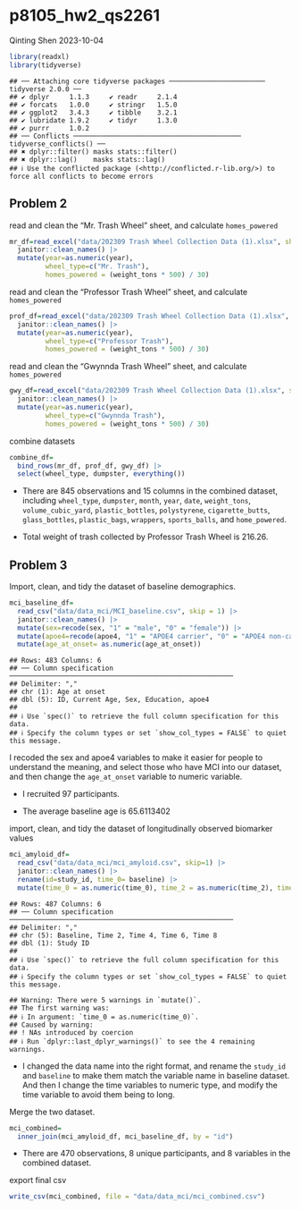 p8105_hw2_qs2261
================
Qinting Shen
2023-10-04

``` r
library(readxl)
library(tidyverse)
```

    ## ── Attaching core tidyverse packages ──────────────────────── tidyverse 2.0.0 ──
    ## ✔ dplyr     1.1.3     ✔ readr     2.1.4
    ## ✔ forcats   1.0.0     ✔ stringr   1.5.0
    ## ✔ ggplot2   3.4.3     ✔ tibble    3.2.1
    ## ✔ lubridate 1.9.2     ✔ tidyr     1.3.0
    ## ✔ purrr     1.0.2     
    ## ── Conflicts ────────────────────────────────────────── tidyverse_conflicts() ──
    ## ✖ dplyr::filter() masks stats::filter()
    ## ✖ dplyr::lag()    masks stats::lag()
    ## ℹ Use the conflicted package (<http://conflicted.r-lib.org/>) to force all conflicts to become errors

## Problem 2

read and clean the “Mr. Trash Wheel” sheet, and calculate
`homes_powered`

``` r
mr_df=read_excel("data/202309 Trash Wheel Collection Data (1).xlsx", sheet = 1, range = "A2:N586", col_names = TRUE) |> 
  janitor::clean_names() |> 
  mutate(year=as.numeric(year),
         wheel_type=c("Mr. Trash"),
         homes_powered = (weight_tons * 500) / 30)
```

read and clean the “Professor Trash Wheel” sheet, and calculate
`homes_powered`

``` r
prof_df=read_excel("data/202309 Trash Wheel Collection Data (1).xlsx", sheet = 2, range = "A2:M108", col_names = TRUE) |> 
  janitor::clean_names() |> 
  mutate(year=as.numeric(year),
         wheel_type=c("Professor Trash"),
         homes_powered = (weight_tons * 500) / 30)
```

read and clean the “Gwynnda Trash Wheel” sheet, and calculate
`homes_powered`

``` r
gwy_df=read_excel("data/202309 Trash Wheel Collection Data (1).xlsx", sheet = 4, range = "A2:L157", col_names = TRUE) |> 
  janitor::clean_names() |> 
  mutate(year=as.numeric(year),
         wheel_type=c("Gwynnda Trash"),
         homes_powered = (weight_tons * 500) / 30)
```

combine datasets

``` r
combine_df=
  bind_rows(mr_df, prof_df, gwy_df) |> 
  select(wheel_type, dumpster, everything())
```

- There are 845 observations and 15 columns in the combined dataset,
  including `wheel_type`, `dumpster`, `month`, `year`, `date`,
  `weight_tons`, `volume_cubic_yard`, `plastic_bottles`, `polystyrene`,
  `cigarette_butts`, `glass_bottles`, `plastic_bags`, `wrappers`,
  `sports_balls`, and `home_powered`.

- Total weight of trash collected by Professor Trash Wheel is 216.26.

## Problem 3

Import, clean, and tidy the dataset of baseline demographics.

``` r
mci_baseline_df=
  read_csv("data/data_mci/MCI_baseline.csv", skip = 1) |> 
  janitor::clean_names() |> 
  mutate(sex=recode(sex, "1" = "male", "0" = "female")) |> 
  mutate(apoe4=recode(apoe4, "1" = "APOE4 carrier", "0" = "APOE4 non-carrier")) |> filter(age_at_onset !=".") |> 
  mutate(age_at_onset= as.numeric(age_at_onset))
```

    ## Rows: 483 Columns: 6
    ## ── Column specification ────────────────────────────────────────────────────────
    ## Delimiter: ","
    ## chr (1): Age at onset
    ## dbl (5): ID, Current Age, Sex, Education, apoe4
    ## 
    ## ℹ Use `spec()` to retrieve the full column specification for this data.
    ## ℹ Specify the column types or set `show_col_types = FALSE` to quiet this message.

I recoded the sex and apoe4 variables to make it easier for people to
understand the meaning, and select those who have MCI into our dataset,
and then change the `age_at_onset` variable to numeric variable.

- I recruited 97 participants.

- The average baseline age is 65.6113402

import, clean, and tidy the dataset of longitudinally observed biomarker
values

``` r
mci_amyloid_df=
  read_csv("data/data_mci/mci_amyloid.csv", skip=1) |> 
  janitor::clean_names() |> 
  rename(id=study_id, time_0= baseline) |> 
  mutate(time_0 = as.numeric(time_0), time_2 = as.numeric(time_2), time_4 = as.numeric(time_4), time_6 = as.numeric(time_6), time_8 = as.numeric(time_8)) |> pivot_longer(time_0:time_8, names_to = "years_elapsed_since_baseline", values_to = "amyloid_42_40_ratio", names_prefix = "time_")
```

    ## Rows: 487 Columns: 6
    ## ── Column specification ────────────────────────────────────────────────────────
    ## Delimiter: ","
    ## chr (5): Baseline, Time 2, Time 4, Time 6, Time 8
    ## dbl (1): Study ID
    ## 
    ## ℹ Use `spec()` to retrieve the full column specification for this data.
    ## ℹ Specify the column types or set `show_col_types = FALSE` to quiet this message.

    ## Warning: There were 5 warnings in `mutate()`.
    ## The first warning was:
    ## ℹ In argument: `time_0 = as.numeric(time_0)`.
    ## Caused by warning:
    ## ! NAs introduced by coercion
    ## ℹ Run `dplyr::last_dplyr_warnings()` to see the 4 remaining warnings.

- I changed the data name into the right format, and rename the
  `study_id` and `baseline` to make them match the variable name in
  baseline dataset. And then I change the time variables to numeric
  type, and modify the time variable to avoid them being to long.

Merge the two dataset.

``` r
mci_combined=
  inner_join(mci_amyloid_df, mci_baseline_df, by = "id")
```

- There are 470 observations, 8 unique participants, and 8 variables in
  the combined dataset.

export final csv

``` r
write_csv(mci_combined, file = "data/data_mci/mci_combined.csv")
```
